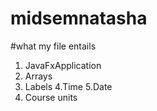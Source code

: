 # midsemnatasha
#what my file entails
1. JavaFxApplication
2. Arrays
3. Labels
4.Time
5.Date
6. Course units
